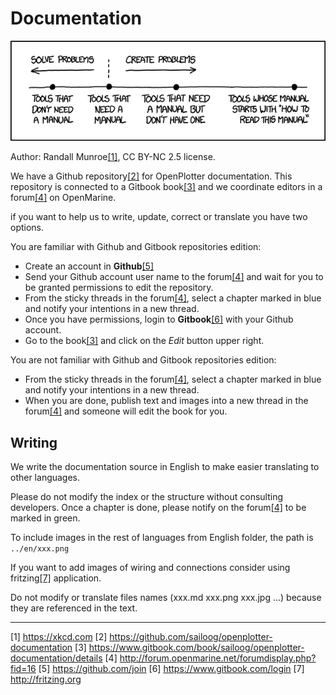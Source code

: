 # Documentation

![](manuals.png)

Author: Randall Munroe[[1]](https://xkcd.com), CC BY-NC 2.5 license.

We have a Github repository[[2]](https://github.com/sailoog/openplotter-documentation) for OpenPlotter documentation. This repository is connected to a Gitbook book[[3]](https://www.gitbook.com/book/sailoog/openplotter-documentation/details) and we coordinate editors in a forum[[4]](http://forum.openmarine.net/forumdisplay.php?fid=16) on OpenMarine.

if you want to help us to write, update, correct or translate you have two options.

You are familiar with Github and Gitbook repositories edition:

* Create an account in **Github**[[5]](https://github.com/join)
* Send your Github account user name to the forum[[4]](http://forum.openmarine.net/forumdisplay.php?fid=16) and wait for you to be granted permissions to edit the repository.
* From the sticky threads in the forum[[4]](http://forum.openmarine.net/forumdisplay.php?fid=16), select a chapter marked in blue and notify your intentions in a new thread.
* Once you have permissions, login to **Gitbook**[[6]](https://www.gitbook.com/login) with your Github account.
* Go to the book[[3]](https://www.gitbook.com/book/sailoog/openplotter-documentation/details) and click on the _Edit_ button upper right.

You are not familiar with Github and Gitbook repositories edition:

* From the sticky threads in the forum[[4]](http://forum.openmarine.net/forumdisplay.php?fid=16), select a chapter marked in blue and notify your intentions in a new thread.
* When you are done, publish text and images into a new thread in the forum[[4]](http://forum.openmarine.net/forumdisplay.php?fid=16) and someone will edit the book for you.

## Writing

We write the documentation source in English to make easier translating to other languages. 

Please do not modify the index or the structure without consulting developers. Once a chapter is done, please notify on the forum[[4]](http://forum.openmarine.net/forumdisplay.php?fid=16) to be marked in green.

To include images in the rest of languages from English folder, the path is `../en/xxx.png`

If you want to add images of wiring and connections consider using fritzing[[7]](http://fritzing.org) application.

Do not modify or translate files names \(xxx.md xxx.png xxx.jpg ...\) because they are referenced in the text.

---

[1] https://xkcd.com [2] https://github.com/sailoog/openplotter-documentation [3] https://www.gitbook.com/book/sailoog/openplotter-documentation/details [4] http://forum.openmarine.net/forumdisplay.php?fid=16 [5] https://github.com/join [6] https://www.gitbook.com/login [7] http://fritzing.org

